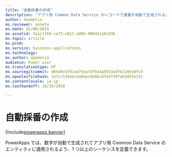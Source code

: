 ```yaml
---
title: "自動採番の作成"
description: "アプリ用 Common Data Service のレコードで連番が自動で生成されるよう採番方法を定義します。"
author: daemelia
ms.reviewer: anneta
ms.date: 02/06/2019
ms.assetid: 5a1c1f60-ce73-e811-a96b-000d3a18c83b
ms.topic: article
ms.prod: 
ms.service: business-applications
ms.technology: 
ms.author: daemelia
audience: Power user
ms.translationtype: HT
ms.sourcegitcommit: d65d9c6f9cae75ea7d7934a95b3a9f67a9e10fe3
ms.openlocfilehash: 3a7cc516eec4a0eec9a6bc6fe4739fab3453e13c
ms.contentlocale: ja-jp
ms.lasthandoff: 10/26/2018

---
```

# <a name="create-automatic-number-sequences"></a>自動採番の作成


[!include[powerapps banner](../includes/powerapps.md)]

PowerApps では、数字が自動で生成されてアプリ用  Common Data Service のエンティティに適用されるよう、1 つ以上のシーケンスを定義できます。

